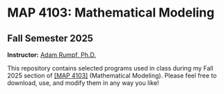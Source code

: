 # MAP 4103: Mathematical Modeling
## Fall Semester 2025

**Instructor:** [Adam Rumpf, Ph.D.](https://adam-rumpf.github.io/)

This repository contains selected programs used in class during my Fall 2025 section of [[MAP 4103]](https://floridapolytechnic.instructure.com/) (Mathematical Modeling). Please feel free to download, use, and modify them in any way you like!

